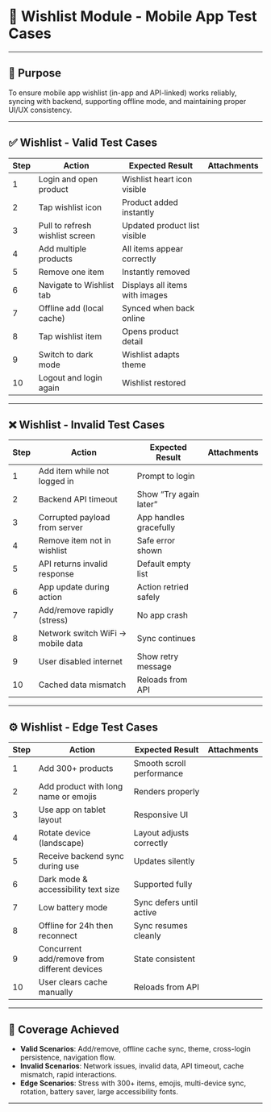 # 📱 Wishlist Module - Mobile App Test Cases

---

## 📌 Purpose
To ensure mobile app wishlist (in-app and API-linked) works reliably, syncing with backend, supporting offline mode, and maintaining proper UI/UX consistency.

---

## ✅ Wishlist - Valid Test Cases

| Step | Action | Expected Result | Attachments |
|------|---------|----------------|--------------|
| 1 | Login and open product | Wishlist heart icon visible |  |
| 2 | Tap wishlist icon | Product added instantly |  |
| 3 | Pull to refresh wishlist screen | Updated product list visible |  |
| 4 | Add multiple products | All items appear correctly |  |
| 5 | Remove one item | Instantly removed |  |
| 6 | Navigate to Wishlist tab | Displays all items with images |  |
| 7 | Offline add (local cache) | Synced when back online |  |
| 8 | Tap wishlist item | Opens product detail |  |
| 9 | Switch to dark mode | Wishlist adapts theme |  |
| 10 | Logout and login again | Wishlist restored |  |

---

## ❌ Wishlist - Invalid Test Cases

| Step | Action | Expected Result | Attachments |
|------|---------|----------------|--------------|
| 1 | Add item while not logged in | Prompt to login |  |
| 2 | Backend API timeout | Show “Try again later” |  |
| 3 | Corrupted payload from server | App handles gracefully |  |
| 4 | Remove item not in wishlist | Safe error shown |  |
| 5 | API returns invalid response | Default empty list |  |
| 6 | App update during action | Action retried safely |  |
| 7 | Add/remove rapidly (stress) | No app crash |  |
| 8 | Network switch WiFi → mobile data | Sync continues |  |
| 9 | User disabled internet | Show retry message |  |
| 10 | Cached data mismatch | Reloads from API |  |

---

## ⚙️ Wishlist - Edge Test Cases

| Step | Action | Expected Result | Attachments |
|------|---------|----------------|--------------|
| 1 | Add 300+ products | Smooth scroll performance |  |
| 2 | Add product with long name or emojis | Renders properly |  |
| 3 | Use app on tablet layout | Responsive UI |  |
| 4 | Rotate device (landscape) | Layout adjusts correctly |  |
| 5 | Receive backend sync during use | Updates silently |  |
| 6 | Dark mode & accessibility text size | Supported fully |  |
| 7 | Low battery mode | Sync defers until active |  |
| 8 | Offline for 24h then reconnect | Sync resumes cleanly |  |
| 9 | Concurrent add/remove from different devices | State consistent |  |
| 10 | User clears cache manually | Reloads from API |  |

---

## 📌 Coverage Achieved

- **Valid Scenarios**: Add/remove, offline cache sync, theme, cross-login persistence, navigation flow.  
- **Invalid Scenarios**: Network issues, invalid data, API timeout, cache mismatch, rapid interactions.  
- **Edge Scenarios**: Stress with 300+ items, emojis, multi-device sync, rotation, battery saver, large accessibility fonts.  

---
